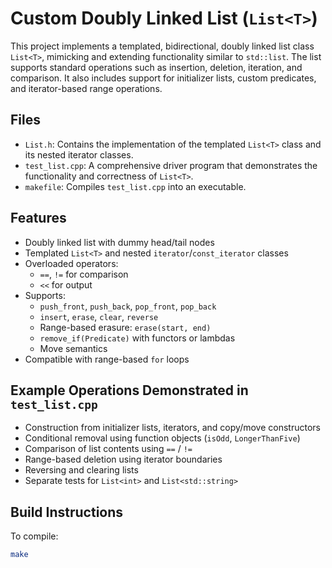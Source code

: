 # Custom Doubly Linked List (`List<T>`)

This project implements a templated, bidirectional, doubly linked list class `List<T>`, mimicking
 and extending functionality similar to `std::list`. The list supports standard operations such as insertion, deletion, iteration, and comparison. 
It also includes support for initializer lists, custom predicates, and iterator-based range operations.

## Files

- `List.h`: Contains the implementation of the templated `List<T>` class and its nested iterator classes.
- `test_list.cpp`: A comprehensive driver program that demonstrates the functionality and correctness of `List<T>`.
- `makefile`: Compiles `test_list.cpp` into an executable.

## Features

- Doubly linked list with dummy head/tail nodes
- Templated `List<T>` and nested `iterator`/`const_iterator` classes
- Overloaded operators:
  - `==`, `!=` for comparison
  - `<<` for output
- Supports:
  - `push_front`, `push_back`, `pop_front`, `pop_back`
  - `insert`, `erase`, `clear`, `reverse`
  - Range-based erasure: `erase(start, end)`
  - `remove_if(Predicate)` with functors or lambdas
  - Move semantics
- Compatible with range-based `for` loops

## Example Operations Demonstrated in `test_list.cpp`

- Construction from initializer lists, iterators, and copy/move constructors
- Conditional removal using function objects (`isOdd`, `LongerThanFive`)
- Comparison of list contents using `==` / `!=`
- Range-based deletion using iterator boundaries
- Reversing and clearing lists
- Separate tests for `List<int>` and `List<std::string>`

## Build Instructions

To compile:

```bash
make
